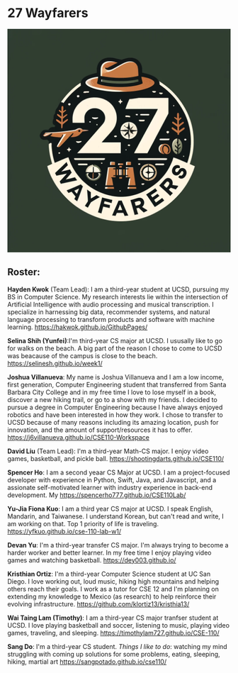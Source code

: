 # 27 Wayfarers

![Logo](/admin/branding/logo.png)

## Roster:

**Hayden Kwok** (Team Lead): I am a third-year student at UCSD, pursuing my BS in Computer Science. My research interests lie within the intersection of Artificial Intelligence with audio processing and musical transcription. I specialize in harnessing big data, recommender systems, and natural language processing to transform products and software with machine learning.
https://hakwok.github.io/GithubPages/<br>

**Selina Shih (Yunfei)**:I'm third-year CS major at UCSD. I ususally like to go for walks on the beach. A big part of the reason I chose to come to UCSD was beacause of the campus is close to the beach. 
 https://selinesh.github.io/week1/<br>
 
**Joshua Villanueva**: My name is Joshua Villanueva and I am a low income, first generation, Computer Engineering student that transferred from Santa Barbara City College and in my free time I love to lose myself in a book, discover a new hiking trail, or go to a show with my friends. I decided to pursue a degree in Computer Engineering because I have always enjoyed robotics and have been interested in how they work. I chose to transfer to UCSD because of many reasons including its amazing location, push for innovation, and the amount of support/resources it has to offer.
https://j6villanueva.github.io/CSE110-Workspace<br>

**David Liu** (Team Lead): I'm a third-year Math-CS major. I enjoy video games, basketball, and pickle ball. https://shootingdarts.github.io/CSE110/<br>

**Spencer Ho**: I am a second yeaar CS Major at UCSD. I am a project-focused developer with experience in Python, Swift, Java, and Javascript, and a assionate self-motivated learner with industry experience in back-end development. My https://spencerho777.github.io/CSE110Lab/<br>

**Yu-Jia Fiona Kuo**: I am a third year CS major at UCSD. I speak English, Mandarin, and Taiwanese. I understand Korean, but can't read and write, I am working on that. Top 1 priority of life is traveling. https://yfkuo.github.io/cse-110-lab-w1/<br>

**Devan Yu**: I'm a third-year transfer CS major. I'm always trying to become a harder worker and better learner. In my free time I enjoy playing video games and watching basketball. https://dey003.github.io/ <br>

**Kristhian Ortiz**: I'm a third-year Computer Science student at UC San Diego. I love working out, loud music, hiking high mountains and helping others reach their goals. I work as a tutor for CSE 12 and I'm planning on extending my knowledge to Mexico (as research) to help reinforce their evolving infrastructure.
https://github.com/klortiz13/kristhia13/<br>

**Wai Taing Lam (Timothy)**: I am a third-year CS major tranfser student at UCSD. I love playing basketball and soccer, listening to music, playing video games, traveling, and sleeping. 
https://timothylam727.github.io/CSE-110/<br>

**Sang Do**: I'm a third-year CS student. _Things I like to do_: watching my mind struggling with coming up solutions for some problems, eating, sleeping, hiking, martial art https://sangpotado.github.io/cse110/<br>
